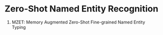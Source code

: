 # Zero-Shot Named Entity Recognition

1. MZET: Memory Augmented Zero-Shot Fine-grained Named Entity Typing